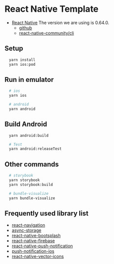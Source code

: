 # React Native Template

- [React Native](https://reactnative.dev/) The version we are using is 0.64.0.
  - [github](https://github.com/facebook/react-native)
  - [react-native-community/cli](https://github.com/react-native-community/cli)

## Setup
```zsh
  yarn install
  yarn ios:pod
```

## Run in emulator
```zsh
  # ios
  yarn ios

  # android
  yarn android
```

## Build Android
```zsh
  yarn android:build

  # Test
  yarn android:releaseTest
```

## Other commands
```zsh
  # storybook
  yarn storybook
  yarn storybook:build

  # bundle-visualize
  yarn bundle-visualize
```

## Frequently used library list
- [react-navigation](https://reactnavigation.org/)
- [async-storage](https://github.com/react-native-async-storage/async-storage)
- [react-native-bootsplash](https://github.com/zoontek/react-native-bootsplash)
- [react-native-firebase](https://rnfirebase.io/)
- [react-native-push-notification](https://github.com/zo0r/react-native-push-notification)
- [push-notification-ios](https://github.com/react-native-push-notification-ios/push-notification-ios)
- [react-native-vector-icons](https://github.com/oblador/react-native-vector-icons)